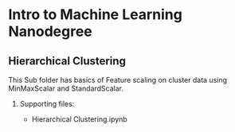 # Intro to Machine Learning Nanodegree

## Hierarchical Clustering

This Sub folder has basics of Feature scaling on cluster data using MinMaxScalar and StandardScalar.

1. Supporting files:

    - Hierarchical Clustering.ipynb


```python

```
